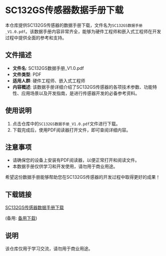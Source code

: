 # SC132GS传感器数据手册下载

本仓库提供SC132GS传感器的数据手册下载，文件名为`SC132GS数据手册_V1.0.pdf`。该数据手册内容非常齐全，能够为硬件工程师和嵌入式工程师在开发过程中提供全面的参考和支持。

## 文件描述

- **文件名**: SC132GS数据手册_V1.0.pdf
- **文件类型**: PDF
- **适用人群**: 硬件工程师、嵌入式工程师
- **内容概述**: 该数据手册详细介绍了SC132GS传感器的各项技术参数、功能特性、应用场景以及开发指南，是进行传感器开发的必备参考资料。

## 使用说明

1. 点击仓库中的`SC132GS数据手册_V1.0.pdf`文件进行下载。
2. 下载完成后，使用PDF阅读器打开文件，即可查阅详细内容。

## 注意事项

- 请确保您的设备上安装有PDF阅读器，以便正常打开和阅读文件。
- 本数据手册仅供学习和开发使用，请勿用于商业用途。

希望这份数据手册能够帮助您在SC132GS传感器的开发过程中取得更好的成果！

## 下载链接
[SC132GS传感器数据手册下载](https://pan.quark.cn/s/d20d19fdb675) 

(备用: [备用下载](https://pan.baidu.com/s/1lCA874KVYp5F9Tg3n9ZGwg?pwd=1234))

## 说明

该仓库仅用于学习交流，请勿用于商业用途。
